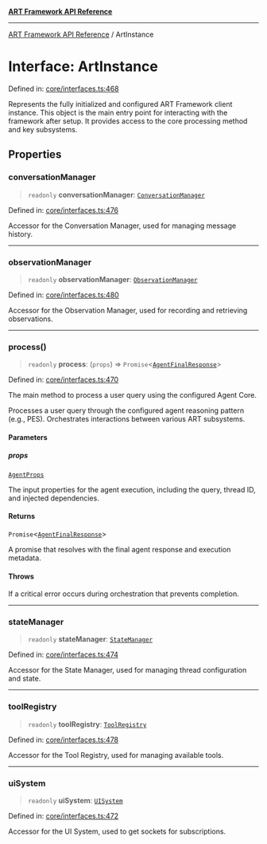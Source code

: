 [**ART Framework API Reference**](../README.md)

***

[ART Framework API Reference](../README.md) / ArtInstance

# Interface: ArtInstance

Defined in: [core/interfaces.ts:468](https://github.com/hashangit/ART/blob/0c4f5068c86b5500db1290baa4792d44ebae7f9e/src/core/interfaces.ts#L468)

Represents the fully initialized and configured ART Framework client instance.
This object is the main entry point for interacting with the framework after setup.
It provides access to the core processing method and key subsystems.

## Properties

### conversationManager

> `readonly` **conversationManager**: [`ConversationManager`](ConversationManager.md)

Defined in: [core/interfaces.ts:476](https://github.com/hashangit/ART/blob/0c4f5068c86b5500db1290baa4792d44ebae7f9e/src/core/interfaces.ts#L476)

Accessor for the Conversation Manager, used for managing message history.

***

### observationManager

> `readonly` **observationManager**: [`ObservationManager`](ObservationManager.md)

Defined in: [core/interfaces.ts:480](https://github.com/hashangit/ART/blob/0c4f5068c86b5500db1290baa4792d44ebae7f9e/src/core/interfaces.ts#L480)

Accessor for the Observation Manager, used for recording and retrieving observations.

***

### process()

> `readonly` **process**: (`props`) => `Promise`\<[`AgentFinalResponse`](AgentFinalResponse.md)\>

Defined in: [core/interfaces.ts:470](https://github.com/hashangit/ART/blob/0c4f5068c86b5500db1290baa4792d44ebae7f9e/src/core/interfaces.ts#L470)

The main method to process a user query using the configured Agent Core.

Processes a user query through the configured agent reasoning pattern (e.g., PES).
Orchestrates interactions between various ART subsystems.

#### Parameters

##### props

[`AgentProps`](AgentProps.md)

The input properties for the agent execution, including the query, thread ID, and injected dependencies.

#### Returns

`Promise`\<[`AgentFinalResponse`](AgentFinalResponse.md)\>

A promise that resolves with the final agent response and execution metadata.

#### Throws

If a critical error occurs during orchestration that prevents completion.

***

### stateManager

> `readonly` **stateManager**: [`StateManager`](StateManager.md)

Defined in: [core/interfaces.ts:474](https://github.com/hashangit/ART/blob/0c4f5068c86b5500db1290baa4792d44ebae7f9e/src/core/interfaces.ts#L474)

Accessor for the State Manager, used for managing thread configuration and state.

***

### toolRegistry

> `readonly` **toolRegistry**: [`ToolRegistry`](ToolRegistry.md)

Defined in: [core/interfaces.ts:478](https://github.com/hashangit/ART/blob/0c4f5068c86b5500db1290baa4792d44ebae7f9e/src/core/interfaces.ts#L478)

Accessor for the Tool Registry, used for managing available tools.

***

### uiSystem

> `readonly` **uiSystem**: [`UISystem`](UISystem.md)

Defined in: [core/interfaces.ts:472](https://github.com/hashangit/ART/blob/0c4f5068c86b5500db1290baa4792d44ebae7f9e/src/core/interfaces.ts#L472)

Accessor for the UI System, used to get sockets for subscriptions.
